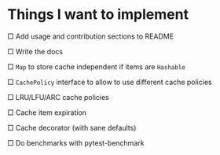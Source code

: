 # Things I want to implement

□ Add usage and contribution sections to README

□ Write the docs

□ `Map` to store cache independent if items are `Hashable`

□ `CachePolicy` interface to allow to use different cache policies

□ LRU/LFU/ARC cache policies

□ Cache item expiration

□ Cache decorator (with sane defaults)

□ Do benchmarks with pytest-benchmark
